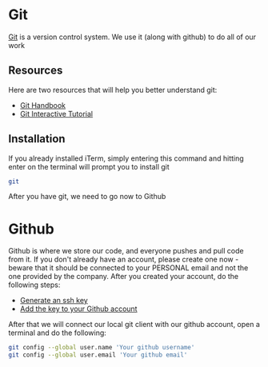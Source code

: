 # Git

[Git](https://git-scm.com/) is a version control system. We use it (along with github) to do all of our work

## Resources
Here are two resources that will help you better understand git:
- [Git Handbook](https://guides.github.com/introduction/git-handbook/)
- [Git Interactive Tutorial](https://learngitbranching.js.org/)

## Installation
If you already installed iTerm, simply entering this command and hitting enter on the terminal will prompt you to install git
```bash
git
```

After you have git, we need to go now to Github

# Github

Github is where we store our code, and everyone pushes and pull code from it. If you don't already have an account, please create one now - beware that it should be connected to your PERSONAL email and not the one provided by the company. After you created your account, do the following steps:
- [Generate an ssh key](https://help.github.com/en/github/authenticating-to-github/generating-a-new-ssh-key-and-adding-it-to-the-ssh-agent)
- [Add the key to your Github account](https://help.github.com/en/github/authenticating-to-github/adding-a-new-ssh-key-to-your-github-account)

After that we will connect our local git  client with our github account, open a terminal and do the following:
```bash
git config --global user.name 'Your github username'
git config --global user.email 'Your github email'
```
